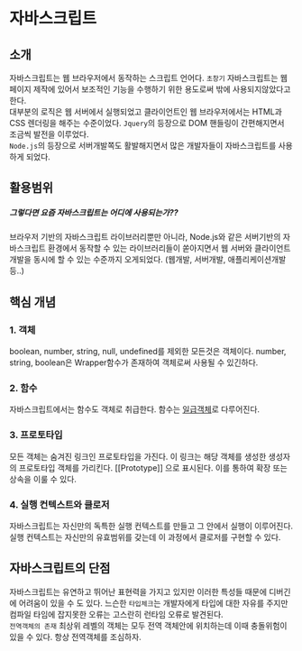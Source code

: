 # 자바스크립트 

## 소개 
자바스크립트는 웹 브라우저에서 동작하는 스크립트 언어다. `초창기` 자바스크립트는 웹 페이지 제작에 있어서 보조적인 기능을 수행하기 위한 용도로써 밖에 사용되지않았다고한다.    
대부분의 로직은 웹 서버에서 실행되었고 클라이언트인 웹 브라우저에서는 HTML과 CSS 렌더링을 해주는 수준이었다. `Jquery`의 등장으로 DOM 핸들링이 간편해지면서 조금씩 발전을 이루었다.     
`Node.js`의 등장으로 서버개발쪽도 활발해지면서 많은 개발자들이 자바스크립트를 사용하게 되었다.

## 활용범위
##### 그렇다면 요즘 자바스크립트는 어디에 사용되는가??
브라우저 기반의 자바스크립트 라이브러리뿐만 아니라, Node.js와 같은 서버기반의 자바스크립트 환경에서 동작할 수 있는 라이브러리들이 쏟아지면서 웹 서버와 클라이언트 개발을 동시에 할 수 있는 수준까지 오게되었다. (웹개발, 서버개발, 애플리케이션개발 등..)

## 핵심 개념 
### 1. 객체
boolean, number, string, null, undefined를 제외한 모든것은 객체이다. number, string, boolean은 Wrapper함수가 존재하여 객체로써 사용될 수 있긴하다.     
### 2. 함수
자바스크립트에서는 함수도 객체로 취급한다. 함수는 [일급객체](https://ko.wikipedia.org/wiki/%EC%9D%BC%EA%B8%89_%EA%B0%9D%EC%B2%B4)로 다루어진다. 
### 3. 프로토타입
모든 객체는 숨겨진 링크인 프로토타입을 가진다. 이 링크는 해당 객체를 생성한 생성자의 프로토타입 객체를 가리킨다. [[Prototype]] 으로 표시된다. 이를 통하여 확장 또는 상속을 이룰 수 있다.
### 4. 실행 컨텍스트와 클로저
자바스크립트는 자신만의 독특한 실행 컨텍스트를 만들고 그 안에서 실행이 이루어진다. 실행 컨텍스트는 자신만의 유효범위를 갖는데 이 과정에서 클로저를 구현할 수 있다. 

## 자바스크립트의 단점
자바스크립트는 유연하고 뛰어난 표현력을 가지고 있지만 이러한 특성들 때문에 디버긴에 어려움이 있을 수 도 있다. 느슨한 `타입체크`는 개발자에게 타입에 대한 자유를 주지만 컴파일 타임에 잡지못한 오류는 고스란히 런타임 오류로 발견된다.     
`전역객체의 존재` 최상위 레벨의 객체는 모두 전역 객체안에 위치하는데 이때 충돌위험이 있을 수 있다. 항상 전역객체를 조심하자.     


